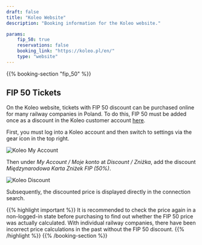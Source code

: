 ```yaml
---
draft: false
title: "Koleo Website"
description: "Booking information for the Koleo website."

params:
    fip_50: true
    reservations: false
    booking_link: "https://koleo.pl/en/"
    type: "website"
---
```


{{% booking-section "fip_50" %}}
## FIP 50 Tickets

On the Koleo website, tickets with FIP 50 discount can be purchased online for many railway companies in Poland. To do this, FIP 50 must be added once as a discount in the Koleo customer account [here](https://koleo.pl/de/my/account).

First, you must log into a Koleo account and then switch to settings via the gear icon in the top right.

![Koleo My Account](koleo_account.webp)

Then under _My Account / Moje konto_ at _Discount / Zniżka_, add the discount _Międzynarodowa Karta Zniżek FIP (50%)_.

![Koleo Discount](koleo_discount.webp)

Subsequently, the discounted price is displayed directly in the connection search.

{{% highlight important %}}
It is recommended to check the price again in a non-logged-in state before purchasing to find out whether the FIP 50 price was actually calculated. With individual railway companies, there have been incorrect price calculations in the past without the FIP 50 discount.
{{% /highlight %}}
{{% /booking-section %}}
